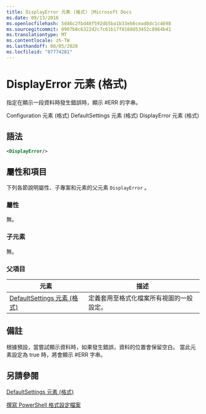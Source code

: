 ```yaml
---
title: DisplayError 元素 (格式) |Microsoft Docs
ms.date: 09/13/2016
ms.openlocfilehash: 5d46c2fbd48f592db5ba1b33eb6cead8dc1c4698
ms.sourcegitcommit: 0907b8c6322d2c7c61b17f8168d53452c8964b41
ms.translationtype: MT
ms.contentlocale: zh-TW
ms.lasthandoff: 08/05/2020
ms.locfileid: "87774281"
---
```

# <a name="displayerror-element-format"></a>DisplayError 元素 (格式)

指定在顯示一段資料時發生錯誤時，顯示 #ERR 的字串。

Configuration 元素 (格式) DefaultSettings 元素 (格式) DisplayError 元素 (格式) 

## <a name="syntax"></a>語法

```xml
<DisplayError/>
```

## <a name="attributes-and-elements"></a>屬性和項目

下列各節說明屬性、子專案和元素的父元素 `DisplayError` 。

### <a name="attributes"></a>屬性

無。

### <a name="child-elements"></a>子元素

無。

### <a name="parent-elements"></a>父項目

|元素|描述|
|-------------|-----------------|
|[DefaultSettings 元素 (格式)](./defaultsettings-element-format.md)|定義套用至格式化檔案所有視圖的一般設定。|

## <a name="remarks"></a>備註

根據預設，當嘗試顯示資料時，如果發生錯誤，資料的位置會保留空白。 當此元素設定為 true 時，將會顯示 #ERR 字串。

## <a name="see-also"></a>另請參閱

[DefaultSettings 元素 (格式)](./defaultsettings-element-format.md)

[撰寫 PowerShell 格式設定檔案](./writing-a-powershell-formatting-file.md)
